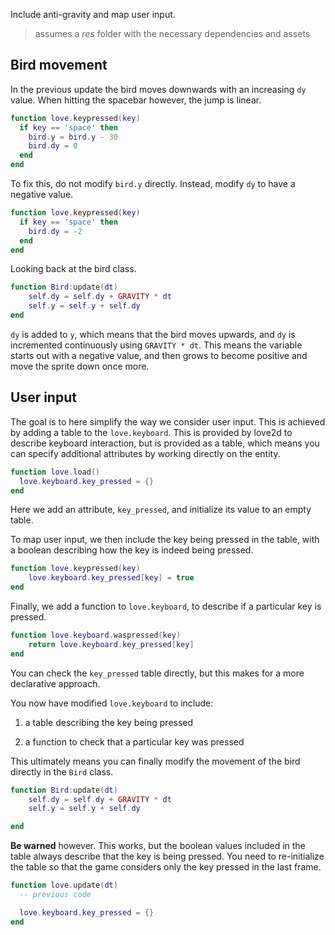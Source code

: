Include anti-gravity and map user input.

> assumes a _res_ folder with the necessary dependencies and assets

## Bird movement

In the previous update the bird moves downwards with an increasing `dy` value. When hitting the spacebar however, the jump is linear.

```lua
function love.keypressed(key)
  if key == 'space' then
    bird.y = bird.y - 30
    bird.dy = 0
  end
end
```

To fix this, do not modify `bird.y` directly. Instead, modify `dy` to have a negative value.

```lua
function love.keypressed(key)
  if key == 'space' then
    bird.dy = -2
  end
end
```

Looking back at the bird class.

```lua
function Bird:update(dt)
    self.dy = self.dy + GRAVITY * dt
    self.y = self.y + self.dy
end
```

`dy` is added to `y`, which means that the bird moves upwards, and `dy` is incremented continuously using `GRAVITY * dt`. This means the variable starts out with a negative value, and then grows to become positive and move the sprite down once more.

## User input

The goal is to here simplify the way we consider user input. This is achieved by adding a table to the `love.keyboard`. This is provided by love2d to describe keyboard interaction, but is provided as a table, which means you can specify additional attributes by working directly on the entity.

```lua
function love.load()
  love.keyboard.key_pressed = {}
end
```

Here we add an attribute, `key_pressed`, and initialize its value to an empty table.

To map user input, we then include the key being pressed in the table, with a boolean describing how the key is indeed being pressed.

```lua
function love.keypressed(key)
    love.keyboard.key_pressed[key] = true
end
```

Finally, we add a function to `love.keyboard`, to describe if a particular key is pressed.

```lua
function love.keyboard.waspressed(key)
    return love.keyboard.key_pressed[key]
end
```

You can check the `key_pressed` table directly, but this makes for a more declarative approach.

You now have modified `love.keyboard` to include:

1. a table describing the key being pressed

2. a function to check that a particular key was pressed

This ultimately means you can finally modify the movement of the bird directly in the `Bird` class.

```lua
function Bird:update(dt)
    self.dy = self.dy + GRAVITY * dt
    self.y = self.y + self.dy

end
```

**Be warned** however. This works, but the boolean values included in the table always describe that the key is being pressed. You need to re-initialize the table so that the game considers only the key pressed in the last frame.

```lua
function love.update(dt)
  -- previous code

  love.keyboard.key_pressed = {}
end
```
